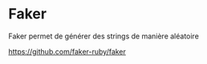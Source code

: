# Faker

Faker permet de générer des strings de manière aléatoire

https://github.com/faker-ruby/faker